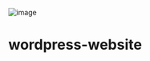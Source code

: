 ![image](https://github.com/stephen291192/wordpress-website/assets/65404247/b0808bda-0fd5-48cd-a940-f0d03efa5b12)

# wordpress-website

